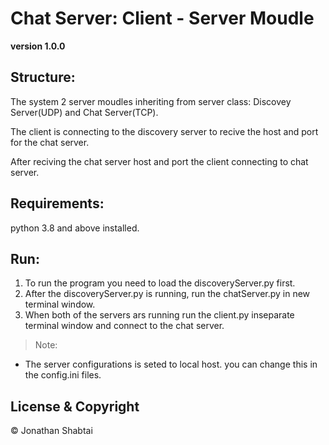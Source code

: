 # Chat Server: Client - Server Moudle

**version 1.0.0**

## Structure: ## 

The system 2 server moudles inheriting from server class: Discovey Server(UDP) and Chat Server(TCP).

The client is connecting to the discovery server to recive the host and port for the chat server.

After reciving the chat server host and port the client connecting to chat server.

## Requirements: ##
python 3.8 and above installed.

## Run: ## 
1. To run the program you need to load the discoveryServer.py first.
2. After the discoveryServer.py is running, run the chatServer.py in new terminal window.
3. When both of the servers ars running run the client.py inseparate terminal window and connect to the chat server.

>Note:
 - The server configurations is seted to local host. you can change this in the config.ini files.

## License & Copyright

© Jonathan Shabtai